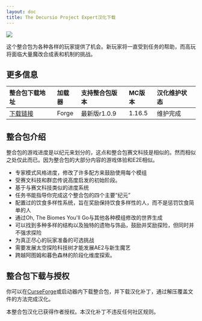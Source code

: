 ```yaml
---
layout: doc
title: The Decursio Project Expert汉化下载
---
```


![](/imgs/decursio.png)

这个整合包为各种各样的玩家提供了机会。新玩家将一直受到任务的帮助，而高玩将面临大量魔改合成表和机制的挑战。

<DownloadLinks :methods="[
  { id: 'lanzou', text: '下载汉化', icon: '/imgs/svg/lanzou.svg', link: 'https://vmhanhuazu.lanzoui.com/s/Decursio-Projectt-VMTT-1165' },
  { id: 'bilibili', text: '专栏介绍', icon: '/imgs/svg/bilibili.svg', link: 'https://www.bilibili.com/read/cv26789658/' },
  { id: 'lazy', text: '懒汉下载', icon: '/imgs/logo/logo_64.png', link: 'https://vmhanhuazu.lanzoui.com/s/Decursio-Projectt-VMTT-1165' }
]" />

## 更多信息

| 整合包下载地址                                                             | 加载器 | 支持整合包版本 | MC版本 | 汉化维护状态 |
| :------------------------------------------------------------------------- | :----- | :------------- | :----- | :----------- |
| [下载链接](https://www.curseforge.com/minecraft/modpacks/decursio-project) | Forge  | 最新版r1.0.9   | 1.16.5 | 维护完成     |

## 整合包介绍

整合包的游戏进度是以纪元来划分的，这点和整合包赛文科技是相似的。然而相似之处仅此而已。因为整合包的大部分内容的游戏体验和E2E相似。

- 专家模式风格进度，修改了许多配方来鼓励使用每个模组
- 受赛文科技和群峦传说高度启发的初始阶段。
- 基于与赛文科技类似的进度系统
- 任务书能指导你完成这个整合包的四个主要“纪元”
- 配置过的饮食多样性系统，旨在奖励保持饮食多样性的人，而不是惩罚饮食简单的人
- 通过Oh, The Biomes You'll Go与其他各种模组修改的世界生成
- 可以找到多种多样的结构以及独特的遗物与饰品，鼓励并奖励探险，但同时并不强求探险
- 为真正尽心的玩家准备的可选挑战
- 需要发展太空探险科技树才能发展AE2与新生魔艺
- 跨越阿图姆和暮色森林的阶段化维度探索。

## 整合包下载与授权

你可以在[CurseForge](https://www.curseforge.com/minecraft/modpacks/decursio-project)或启动器内下载整合包，并下载汉化补丁，通过解压覆盖文件的方法完成汉化。

本整合包汉化已获得作者授权。本汉化补丁不违反任何社区规则。

<DocSupport />
